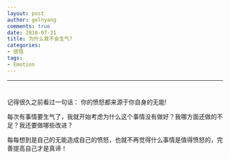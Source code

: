 ```yaml
---
layout: post
author: gelnyang
comments: true
date: 2016-07-31
title: 为什么我不会生气?
categories:
- 感悟
tags:
- Emotion
---
```

---
# 

记得很久之前看过一句话： 你的愤怒都来源于你自身的无能!

每次有事情要生气了，我就开始考虑为什么这个事情没有做好？我哪方面还做的不足？我还要做哪些改进？

每每想到是自己的无能造成自己的愤怒，也就不再觉得什么事情是值得愤怒的，完善提高自己才是真谛！


